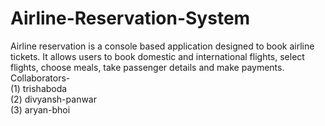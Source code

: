 # Airline-Reservation-System
Airline reservation is a console based application designed to book airline tickets. It allows users to book domestic and international flights, select flights, choose meals, take passenger details and make payments.   
Collaborators-  
(1) trishaboda  
(2) divyansh-panwar  
(3) aryan-bhoi  
